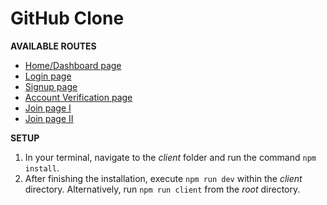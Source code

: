 # GitHub Clone

**AVAILABLE ROUTES**
- [Home/Dashboard page](https://github.shubhamlal.in)
- [Login page](https://github.shubhamlal.in/login)
- [Signup page](https://github.shubhamlal.in/signup)
- [Account Verification page](https://github.shubhamlal.in/account_verifications)
- [Join page I](https://github.shubhamlal.in/join/welcome)
- [Join page II](https://github.shubhamlal.in/join/recommended_plan)

**SETUP**
1) In your terminal, navigate to the *client* folder and run the command `npm install`.
2) After finishing the installation, execute `npm run dev` within the *client* directory.
    Alternatively, run `npm run client` from the *root* directory.
